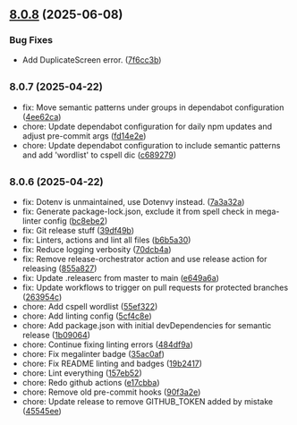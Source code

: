 ## [8.0.8](https://github.com/bertybuttface/youtube-lounge-rs/compare/v8.0.7...v8.0.8) (2025-06-08)

### Bug Fixes

* Add DuplicateScreen error. ([7f6cc3b](https://github.com/bertybuttface/youtube-lounge-rs/commit/7f6cc3be20d4236774913ab6269291e6cd01852c))

## <small>8.0.7 (2025-04-22)</small>

* fix: Move semantic patterns under groups in dependabot configuration ([4ee62ca](https://github.com/bertybuttface/youtube-lounge-rs/commit/4ee62ca))
* chore: Update dependabot configuration for daily npm updates and adjust pre-commit args ([fd14e2e](https://github.com/bertybuttface/youtube-lounge-rs/commit/fd14e2e))
* chore: Update dependabot configuration to include semantic patterns and add 'wordlist' to cspell dic ([c689279](https://github.com/bertybuttface/youtube-lounge-rs/commit/c689279))

## <small>8.0.6 (2025-04-22)</small>

* fix: Dotenv is unmaintained, use Dotenvy instead. ([7a3a32a](https://github.com/bertybuttface/youtube-lounge-rs/commit/7a3a32a))
* fix: Generate package-lock.json, exclude it from spell check in mega-linter config ([bc8ebe2](https://github.com/bertybuttface/youtube-lounge-rs/commit/bc8ebe2))
* fix: Git release stuff ([39df49b](https://github.com/bertybuttface/youtube-lounge-rs/commit/39df49b))
* fix: Linters, actions and lint all files ([b6b5a30](https://github.com/bertybuttface/youtube-lounge-rs/commit/b6b5a30))
* fix: Reduce logging verbosity ([70dcb4a](https://github.com/bertybuttface/youtube-lounge-rs/commit/70dcb4a))
* fix: Remove release-orchestrator action and use release action for releasing ([855a827](https://github.com/bertybuttface/youtube-lounge-rs/commit/855a827))
* fix: Update .releaserc from master to main ([e649a6a](https://github.com/bertybuttface/youtube-lounge-rs/commit/e649a6a))
* fix: Update workflows to trigger on pull requests for protected branches ([263954c](https://github.com/bertybuttface/youtube-lounge-rs/commit/263954c))
* chore: Add cspell wordlist ([55ef322](https://github.com/bertybuttface/youtube-lounge-rs/commit/55ef322))
* chore: Add linting config ([5cf4c8e](https://github.com/bertybuttface/youtube-lounge-rs/commit/5cf4c8e))
* chore: Add package.json with initial devDependencies for semantic release ([1b09064](https://github.com/bertybuttface/youtube-lounge-rs/commit/1b09064))
* chore: Continue fixing linting errors ([484df9a](https://github.com/bertybuttface/youtube-lounge-rs/commit/484df9a))
* chore: Fix megalinter badge ([35ac0af](https://github.com/bertybuttface/youtube-lounge-rs/commit/35ac0af))
* chore: Fix README linting and badges ([19b2417](https://github.com/bertybuttface/youtube-lounge-rs/commit/19b2417))
* chore: Lint everything ([157eb52](https://github.com/bertybuttface/youtube-lounge-rs/commit/157eb52))
* chore: Redo github actions ([e17cbba](https://github.com/bertybuttface/youtube-lounge-rs/commit/e17cbba))
* chore: Remove old pre-commit hooks ([90f3a2e](https://github.com/bertybuttface/youtube-lounge-rs/commit/90f3a2e))
* chore: Update release to remove GITHUB_TOKEN added by mistake ([45545ee](https://github.com/bertybuttface/youtube-lounge-rs/commit/45545ee))
